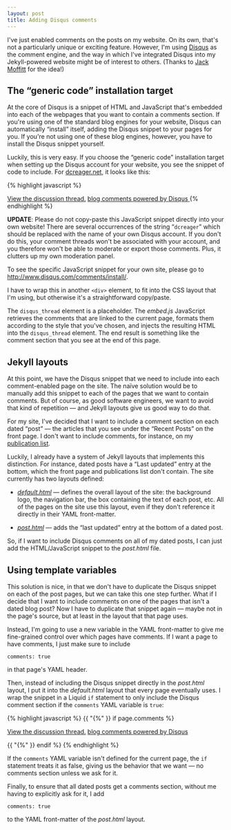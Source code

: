 ```yaml
---
layout: post
title: Adding Disqus comments
---
```


I've just enabled comments on the posts on my website.  On its own,
that's not a particularly unique or exciting feature.  However, I'm
using [Disqus](http://disqus.com) as the comment engine, and the way
in which I've integrated Disqus into my Jekyll-powered website might
be of interest to others.  (Thanks to [Jack
Moffitt](http://metajack.im/) for the idea!)

## The “generic code” installation target

At the core of Disqus is a snippet of HTML and JavaScript that's
embedded into each of the webpages that you want to contain a comments
section.  If you're using one of the standard blog engines for your
website, Disqus can automatically “install” itself, adding the Disqus
snippet to your pages for you.  If you're not using one of these blog
engines, however, you have to install the Disqus snippet yourself.

Luckily, this is very easy.  If you choose the “generic code”
installation target when setting up the Disqus account for your
website, you see the snippet of code to include.  For
[dcreager.net](http://dcreager.net/), it looks like this:

{% highlight javascript %}
<div id="disqus_thread"></div>

<script
   type="text/javascript"
   src="http://disqus.com/forums/dcreager/embed.js">
</script>
<noscript>
  <a href="http://dcreager.disqus.com/?url=ref">View the discussion thread.</a>
</noscript>

<a href="http://disqus.com" class="dsq-brlink">
  blog comments powered by <span class="logo-disqus">Disqus</span>
</a>
{% endhighlight %}

<div class="warning">
  <p>
    <strong>UPDATE</strong>: Please do not copy-paste this JavaScript
    snippet directly into your own website!  There are several
    occurrences of the string “<code>dcreager</code>” which should be
    replaced with the name of your own Disqus account.  If you don't
    do this, your comment threads won't be associated with your
    account, and you therefore won't be able to moderate or export
    those comments.  Plus, it clutters up my own moderation panel.
  </p>

  <p>
    To see the specific JavaScript snippet for your own site, please
    go to <a
    href="http://www.disqus.com/comments/install/">http://www.disqus.com/comments/install/</a>.
  </p>
</div>

I have to wrap this in another `<div>` element, to fit into the CSS
layout that I'm using, but otherwise it's a straightforward
copy/paste.

The `disqus_thread` element is a placeholder.  The *embed.js*
JavaScript retrieves the comments that are linked to the current page,
formats them according to the style that you've chosen, and injects
the resulting HTML into the `disqus_thread` element.  The end result
is something like the comment section that you see at the end of this
page.

## Jekyll layouts

At this point, we have the Disqus snippet that we need to include into
each comment-enabled page on the site.  The naïve solution would be to
manually add this snippet to each of the pages that we want to contain
comments.  But of course, as good software engineers, we want to avoid
that kind of repetition — and Jekyll layouts give us good way to do
that.

For my site, I've decided that I want to include a comment section on
each dated “post” — the articles that you see under the “Recent Posts”
on the front page.  I don't want to include comments, for instance, on
my [publication list](/publications/).

Luckily, I already have a system of Jekyll layouts that implements
this distinction.  For instance, dated posts have a “Last updated”
entry at the bottom, which the front page and publications list don't
contain.  The site currently has two layouts defined:

* [*default.html*](http://github.com/dcreager/dcreager.net/blob/master/_layouts/default.html) —
  defines the overall layout of the site: the background logo, the
  navigation bar, the box containing the text of each post, etc.  All
  of the pages on the site use this layout, even if they don't
  reference it directly in their YAML front-matter.

* [*post.html*](http://github.com/dcreager/dcreager.net/blob/master/_layouts/post.html) —
  adds the “last updated” entry at the bottom of a dated post.

So, if I want to include Disqus comments on all of my dated posts, I
can just add the HTML/JavaScript snippet to the *post.html* file.

## Using template variables

This solution is nice, in that we don't have to duplicate the Disqus
snippet on each of the post pages, but we can take this one step
further.  What if I decide that I want to include comments on one of
the pages that isn't a dated blog post?  Now I have to duplicate that
snippet again — maybe not in the page's source, but at least in the
layout that that page uses.

Instead, I'm going to use a new variable in the YAML front-matter to
give me fine-grained control over which pages have comments.  If I
want a page to have comments, I just make sure to include

    comments: true

in that page's YAML header.

Then, instead of including the Disqus snippet directly in the
*post.html* layout, I put it into the *default.html* layout that every
page eventually uses.  I wrap the snippet in a Liquid `if` statement
to only include the Disqus comment section if the `comments` YAML
variable is `true`:

{% highlight javascript %}
{{ "{%" }} if page.comments %}

<div id="disqus_thread"></div>

<script
   type="text/javascript"
   src="http://disqus.com/forums/dcreager/embed.js">
</script>
<noscript>
  <a href="http://dcreager.disqus.com/?url=ref">View the discussion thread.</a>
</noscript>

<a href="http://disqus.com" class="dsq-brlink">
  blog comments powered by <span class="logo-disqus">Disqus</span>
</a>

{{ "{%" }} endif %}
{% endhighlight %}

If the `comments` YAML variable isn't defined for the current page,
the `if` statement treats it as false, giving us the behavior that we
want — no comments section unless we ask for it.

Finally, to ensure that all dated posts get a comments section,
without me having to explicitly ask for it, I add

    comments: true

to the YAML front-matter of the *post.html* layout.
